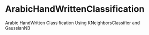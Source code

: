 # ArabicHandWrittenClassification
Arabic HandWritten Classification Using KNeighborsClassifier and GaussianNB
